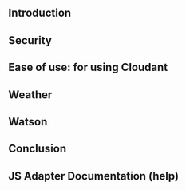 <!-- Blog outline -->


## Introduction

## Security

## Ease of use: for using Cloudant

## Weather

## Watson

## Conclusion


<!-- Other blog -->
## JS Adapter Documentation (help)